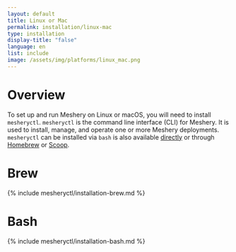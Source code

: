 ```yaml
---
layout: default
title: Linux or Mac
permalink: installation/linux-mac
type: installation
display-title: "false"
language: en
list: include
image: /assets/img/platforms/linux_mac.png 
---
```


# Overview

To set up and run Meshery on Linux or macOS, you will need to install `mesheryctl`. `mesheryctl` is the command line interface (CLI) for Meshery. It is used to install, manage, and operate one or more Meshery deployments. `mesheryctl` can be installed via `bash` is also available [directly](https://github.com/meshery/meshery/releases/latest) or through [Homebrew]({{site.baseurl}}/installation/linux-mac/brew) or [Scoop]({{site.baseurl}}/installation/windows/scoop).

# Brew

{% include mesheryctl/installation-brew.md %}

# Bash

{% include mesheryctl/installation-bash.md %}

<!-- 
1. You can either use **Bash** or **Brew** to install <a href="/guides/mesheryctl">mesheryctl</a> ( Meshery command line interface ).
2. To run **Meshery**, execute the following command.

   <pre class="codeblock-pre"><div class="codeblock">
   <div class="clipboardjs">mesheryctl system start</div></div>
   </pre>

Meshery server supports customizing authentication flow callback URL, which can be configured in the following way

<pre class="codeblock-pre"><div class="codeblock">
<div class="clipboardjs">
 $ MESHERY_SERVER_CALLBACK_URL=https://custom-host mesheryctl system start

</div></div>
</pre>
-->